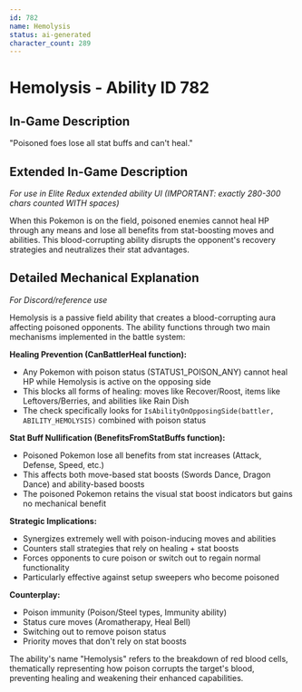 ```yaml
---
id: 782
name: Hemolysis
status: ai-generated
character_count: 289
---
```


# Hemolysis - Ability ID 782

## In-Game Description
"Poisoned foes lose all stat buffs and can't heal."

## Extended In-Game Description
*For use in Elite Redux extended ability UI (IMPORTANT: exactly 280-300 chars counted WITH spaces)*

When this Pokemon is on the field, poisoned enemies cannot heal HP through any means and lose all benefits from stat-boosting moves and abilities. This blood-corrupting ability disrupts the opponent's recovery strategies and neutralizes their stat advantages.

## Detailed Mechanical Explanation
*For Discord/reference use*

Hemolysis is a passive field ability that creates a blood-corrupting aura affecting poisoned opponents. The ability functions through two main mechanisms implemented in the battle system:

**Healing Prevention (CanBattlerHeal function):**
- Any Pokemon with poison status (STATUS1_POISON_ANY) cannot heal HP while Hemolysis is active on the opposing side
- This blocks all forms of healing: moves like Recover/Roost, items like Leftovers/Berries, and abilities like Rain Dish
- The check specifically looks for `IsAbilityOnOpposingSide(battler, ABILITY_HEMOLYSIS)` combined with poison status

**Stat Buff Nullification (BenefitsFromStatBuffs function):**
- Poisoned Pokemon lose all benefits from stat increases (Attack, Defense, Speed, etc.)
- This affects both move-based stat boosts (Swords Dance, Dragon Dance) and ability-based boosts
- The poisoned Pokemon retains the visual stat boost indicators but gains no mechanical benefit

**Strategic Implications:**
- Synergizes extremely well with poison-inducing moves and abilities
- Counters stall strategies that rely on healing + stat boosts
- Forces opponents to cure poison or switch out to regain normal functionality
- Particularly effective against setup sweepers who become poisoned

**Counterplay:**
- Poison immunity (Poison/Steel types, Immunity ability)
- Status cure moves (Aromatherapy, Heal Bell)
- Switching out to remove poison status
- Priority moves that don't rely on stat boosts

The ability's name "Hemolysis" refers to the breakdown of red blood cells, thematically representing how poison corrupts the target's blood, preventing healing and weakening their enhanced capabilities.